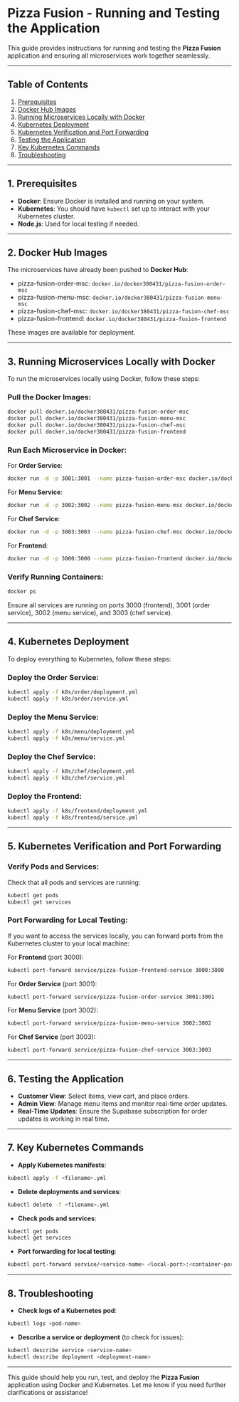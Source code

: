 
# Pizza Fusion - Running and Testing the Application

This guide provides instructions for running and testing the **Pizza Fusion** application and ensuring all microservices work together seamlessly.

---

## Table of Contents
1. [Prerequisites](#prerequisites)
2. [Docker Hub Images](#docker-hub-images)
3. [Running Microservices Locally with Docker](#running-microservices-locally-with-docker)
4. [Kubernetes Deployment](#kubernetes-deployment)
5. [Kubernetes Verification and Port Forwarding](#kubernetes-verification-and-port-forwarding)
6. [Testing the Application](#testing-the-application)
7. [Key Kubernetes Commands](#key-kubernetes-commands)
8. [Troubleshooting](#troubleshooting)

---

## 1. Prerequisites
- **Docker**: Ensure Docker is installed and running on your system.
- **Kubernetes**: You should have `kubectl` set up to interact with your Kubernetes cluster.
- **Node.js**: Used for local testing if needed.

---

## 2. Docker Hub Images

The microservices have already been pushed to **Docker Hub**:

- pizza-fusion-order-msc: `docker.io/docker380431/pizza-fusion-order-msc`
- pizza-fusion-menu-msc: `docker.io/docker380431/pizza-fusion-menu-msc`
- pizza-fusion-chef-msc: `docker.io/docker380431/pizza-fusion-chef-msc`
- pizza-fusion-frontend: `docker.io/docker380431/pizza-fusion-frontend`

These images are available for deployment.

---

## 3. Running Microservices Locally with Docker

To run the microservices locally using Docker, follow these steps:

### Pull the Docker Images:
```bash
docker pull docker.io/docker380431/pizza-fusion-order-msc
docker pull docker.io/docker380431/pizza-fusion-menu-msc
docker pull docker.io/docker380431/pizza-fusion-chef-msc
docker pull docker.io/docker380431/pizza-fusion-frontend
```

### Run Each Microservice in Docker:

For **Order Service**:
```bash
docker run -d -p 3001:3001 --name pizza-fusion-order-msc docker.io/docker380431/pizza-fusion-order-msc
```

For **Menu Service**:
```bash
docker run -d -p 3002:3002 --name pizza-fusion-menu-msc docker.io/docker380431/pizza-fusion-menu-msc
```

For **Chef Service**:
```bash
docker run -d -p 3003:3003 --name pizza-fusion-chef-msc docker.io/docker380431/pizza-fusion-chef-msc
```

For **Frontend**:
```bash
docker run -d -p 3000:3000 --name pizza-fusion-frontend docker.io/docker380431/pizza-fusion-frontend
```

### Verify Running Containers:
```bash
docker ps
```
Ensure all services are running on ports 3000 (frontend), 3001 (order service), 3002 (menu service), and 3003 (chef service).

---

## 4. Kubernetes Deployment

To deploy everything to Kubernetes, follow these steps:

### Deploy the Order Service:
```bash
kubectl apply -f k8s/order/deployment.yml
kubectl apply -f k8s/order/service.yml
```

### Deploy the Menu Service:
```bash
kubectl apply -f k8s/menu/deployment.yml
kubectl apply -f k8s/menu/service.yml
```

### Deploy the Chef Service:
```bash
kubectl apply -f k8s/chef/deployment.yml
kubectl apply -f k8s/chef/service.yml
```

### Deploy the Frontend:
```bash
kubectl apply -f k8s/frontend/deployment.yml
kubectl apply -f k8s/frontend/service.yml
```

---

## 5. Kubernetes Verification and Port Forwarding

### Verify Pods and Services:
Check that all pods and services are running:
```bash
kubectl get pods
kubectl get services
```

### Port Forwarding for Local Testing:
If you want to access the services locally, you can forward ports from the Kubernetes cluster to your local machine:

For **Frontend** (port 3000):
```bash
kubectl port-forward service/pizza-fusion-frontend-service 3000:3000
```

For **Order Service** (port 3001):
```bash
kubectl port-forward service/pizza-fusion-order-service 3001:3001
```

For **Menu Service** (port 3002):
```bash
kubectl port-forward service/pizza-fusion-menu-service 3002:3002
```

For **Chef Service** (port 3003):
```bash
kubectl port-forward service/pizza-fusion-chef-service 3003:3003
```

---

## 6. Testing the Application

- **Customer View**: Select items, view cart, and place orders.
- **Admin View**: Manage menu items and monitor real-time order updates.
- **Real-Time Updates**: Ensure the Supabase subscription for order updates is working in real time.

---

## 7. Key Kubernetes Commands

- **Apply Kubernetes manifests**:
```bash
kubectl apply -f <filename>.yml
```

- **Delete deployments and services**:
```bash
kubectl delete -f <filename>.yml
```

- **Check pods and services**:
```bash
kubectl get pods
kubectl get services
```

- **Port forwarding for local testing**:
```bash
kubectl port-forward service/<service-name> <local-port>:<container-port>
```

---

## 8. Troubleshooting

- **Check logs of a Kubernetes pod**:
```bash
kubectl logs <pod-name>
```

- **Describe a service or deployment** (to check for issues):
```bash
kubectl describe service <service-name>
kubectl describe deployment <deployment-name>
```

---

This guide should help you run, test, and deploy the **Pizza Fusion** application using Docker and Kubernetes. Let me know if you need further clarifications or assistance!
